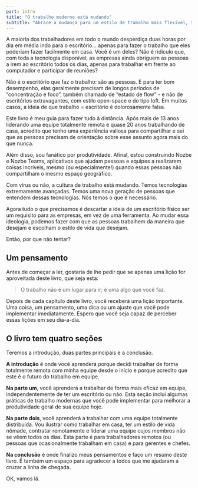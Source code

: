 ```yaml
---
part: intro
title: "O trabalho moderno está mudando"
subtitle: "Abrace a mudança para um estilo de trabalho mais flexível, transparente e independente geograficamente."
---
```


A maioria dos trabalhadores em todo o mundo desperdiça duas horas por dia em média indo para o escritório... apenas para fazer o trabalho que eles poderiam fazer facilmente em casa. Você é um deles? Não é ridículo que, com toda a tecnologia disponível, as empresas ainda obriguem as pessoas a irem ao escritório todos os dias, apenas para trabalhar em frente ao computador e participar de reuniões?

Não é o escritório que faz o trabalho: são as pessoas. E para ter bom desempenho, elas geralmente precisam de longos períodos de “concentração e foco”, também chamado de “estado de flow” - e não de escritórios extravagantes, com estilo open-space e do tipo loft. Em muitos casos, a ideia de que trabalho = escritório é dolorosamente falsa.

Este livro é meu guia para fazer tudo à distância. Após mais de 13 anos liderando uma equipe totalmente remota e quase 20 anos trabalhando de casa, acredito que tenho uma experiência valiosa para compartilhar e sei que as pessoas precisam de orientação sobre esse assunto agora mais do que nunca.

Além disso, sou fanático por produtividade. Afinal, estou construindo Nozbe e Nozbe Teams, aplicativos que ajudam pessoas e equipes a realizarem coisas incríveis, mesmo (ou especialmente!) quando essas pessoas não compartilham o mesmo espaço geográfico.

Com vírus ou não, a cultura de trabalho está mudando. Temos tecnologias extremamente avançadas. Temos uma nova geração de pessoas que entendem dessas tecnologias. Nós temos o que é necessário.

Agora tudo o que precisamos é descartar a ideia de um escritório físico ser um requisito para as empresas, em vez de uma ferramenta. Ao mudar essa ideologia, podemos fazer com que as pessoas trabalhem da maneira que desejam e escolham o estilo de vida que desejam.

Então, por que não tentar?

## Um pensamento

Antes de começar a ler, gostaria de lhe pedir que se apenas uma lição for aproveitada deste livro, que seja esta:

> O trabalho não é um lugar para ir; é uma algo que você faz.

Depois de cada capítulo deste livro, você receberá uma lição importante. Uma coisa, um pensamento, uma dica ou um ajuste que você pode implementar imediatamente. Espero que você seja capaz de perceber essas lições em seu dia-a-dia.

## O livro tem quatro seções

Teremos a introdução, duas partes principais e a conclusão.

**A introdução** é onde você aprenderá porque decidi trabalhar de forma totalmente remota com minha equipe desde o início e porque acredito que este é o futuro do trabalho em equipe.

**Na parte um**, você aprenderá a trabalhar de forma mais eficaz em equipe, independentemente de ter um escritório ou não. Esta seção inclui algumas práticas de trabalho modernas que você pode implementar para melhorar a produtividade geral de sua equipe hoje.

**Na parte dois**, você aprenderá a trabalhar com uma equipe totalmente distribuída. Vou ilustrar como trabalhar em casa, ter um estilo de vida nômade, contratar remotamente e liderar uma equipe cujos membros não se vêem todos os dias. Esta parte é para trabalhadores remotos (ou pessoas que ocasionalmente trabalham em casa) e para gerentes e chefes.

**Na conclusão** é onde finalizo meus pensamentos e faço um resumo deste livro. É também um espaço para agradecer a todos que me ajudaram a cruzar a linha de chegada.

OK, vamos lá.

